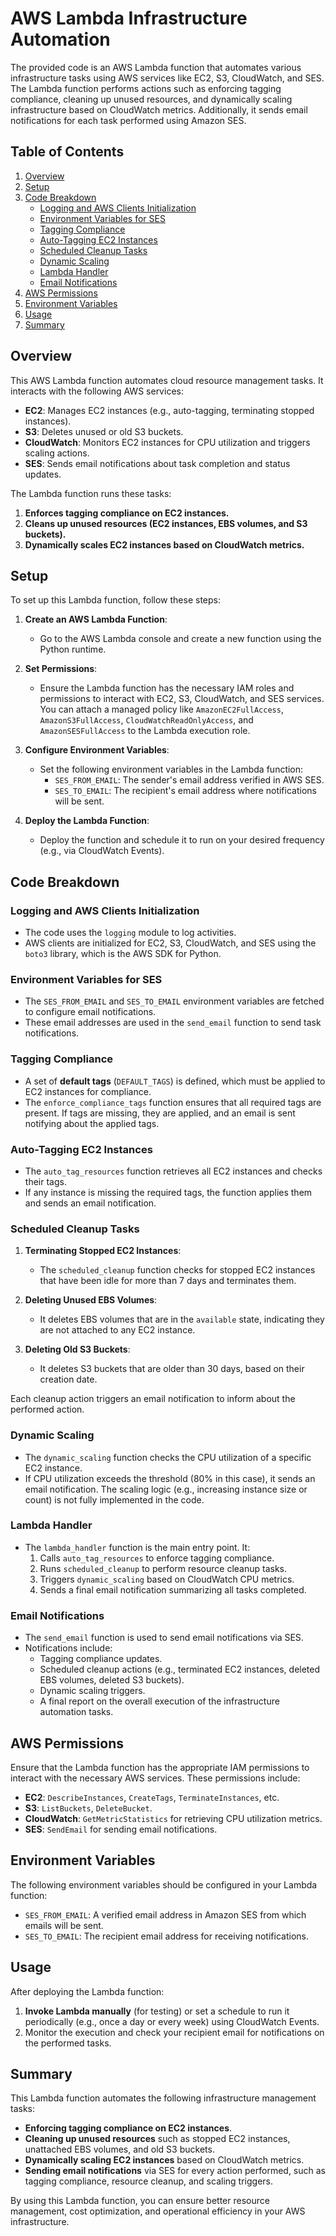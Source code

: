 # AWS Lambda Infrastructure Automation

The provided code is an AWS Lambda function that automates various infrastructure tasks using AWS services like EC2, S3, CloudWatch, and SES. The Lambda function performs actions such as enforcing tagging compliance, cleaning up unused resources, and dynamically scaling infrastructure based on CloudWatch metrics. Additionally, it sends email notifications for each task performed using Amazon SES.

## Table of Contents
1. [Overview](#overview)
2. [Setup](#setup)
3. [Code Breakdown](#code-breakdown)
    - [Logging and AWS Clients Initialization](#logging-and-aws-clients-initialization)
    - [Environment Variables for SES](#environment-variables-for-ses)
    - [Tagging Compliance](#tagging-compliance)
    - [Auto-Tagging EC2 Instances](#auto-tagging-ec2-instances)
    - [Scheduled Cleanup Tasks](#scheduled-cleanup-tasks)
    - [Dynamic Scaling](#dynamic-scaling)
    - [Lambda Handler](#lambda-handler)
    - [Email Notifications](#email-notifications)
4. [AWS Permissions](#aws-permissions)
5. [Environment Variables](#environment-variables)
6. [Usage](#usage)
7. [Summary](#summary)

## Overview

This AWS Lambda function automates cloud resource management tasks. It interacts with the following AWS services:
- **EC2**: Manages EC2 instances (e.g., auto-tagging, terminating stopped instances).
- **S3**: Deletes unused or old S3 buckets.
- **CloudWatch**: Monitors EC2 instances for CPU utilization and triggers scaling actions.
- **SES**: Sends email notifications about task completion and status updates.

The Lambda function runs these tasks:
1. **Enforces tagging compliance on EC2 instances.**
2. **Cleans up unused resources (EC2 instances, EBS volumes, and S3 buckets).**
3. **Dynamically scales EC2 instances based on CloudWatch metrics.**

## Setup

To set up this Lambda function, follow these steps:

1. **Create an AWS Lambda Function**:
   - Go to the AWS Lambda console and create a new function using the Python runtime.

2. **Set Permissions**:
   - Ensure the Lambda function has the necessary IAM roles and permissions to interact with EC2, S3, CloudWatch, and SES services. You can attach a managed policy like `AmazonEC2FullAccess`, `AmazonS3FullAccess`, `CloudWatchReadOnlyAccess`, and `AmazonSESFullAccess` to the Lambda execution role.

3. **Configure Environment Variables**:
   - Set the following environment variables in the Lambda function:
     - `SES_FROM_EMAIL`: The sender's email address verified in AWS SES.
     - `SES_TO_EMAIL`: The recipient's email address where notifications will be sent.

4. **Deploy the Lambda Function**:
   - Deploy the function and schedule it to run on your desired frequency (e.g., via CloudWatch Events).

## Code Breakdown

### Logging and AWS Clients Initialization

- The code uses the `logging` module to log activities.
- AWS clients are initialized for EC2, S3, CloudWatch, and SES using the `boto3` library, which is the AWS SDK for Python.

### Environment Variables for SES

- The `SES_FROM_EMAIL` and `SES_TO_EMAIL` environment variables are fetched to configure email notifications.
- These email addresses are used in the `send_email` function to send task notifications.

### Tagging Compliance

- A set of **default tags** (`DEFAULT_TAGS`) is defined, which must be applied to EC2 instances for compliance.
- The `enforce_compliance_tags` function ensures that all required tags are present. If tags are missing, they are applied, and an email is sent notifying about the applied tags.

### Auto-Tagging EC2 Instances

- The `auto_tag_resources` function retrieves all EC2 instances and checks their tags.
- If any instance is missing the required tags, the function applies them and sends an email notification.

### Scheduled Cleanup Tasks

1. **Terminating Stopped EC2 Instances**:
   - The `scheduled_cleanup` function checks for stopped EC2 instances that have been idle for more than 7 days and terminates them.
   
2. **Deleting Unused EBS Volumes**:
   - It deletes EBS volumes that are in the `available` state, indicating they are not attached to any EC2 instance.
   
3. **Deleting Old S3 Buckets**:
   - It deletes S3 buckets that are older than 30 days, based on their creation date.

Each cleanup action triggers an email notification to inform about the performed action.

### Dynamic Scaling

- The `dynamic_scaling` function checks the CPU utilization of a specific EC2 instance.
- If CPU utilization exceeds the threshold (80% in this case), it sends an email notification. The scaling logic (e.g., increasing instance size or count) is not fully implemented in the code.

### Lambda Handler

- The `lambda_handler` function is the main entry point. It:
  1. Calls `auto_tag_resources` to enforce tagging compliance.
  2. Runs `scheduled_cleanup` to perform resource cleanup tasks.
  3. Triggers `dynamic_scaling` based on CloudWatch CPU metrics.
  4. Sends a final email notification summarizing all tasks completed.

### Email Notifications

- The `send_email` function is used to send email notifications via SES. 
- Notifications include:
  - Tagging compliance updates.
  - Scheduled cleanup actions (e.g., terminated EC2 instances, deleted EBS volumes, deleted S3 buckets).
  - Dynamic scaling triggers.
  - A final report on the overall execution of the infrastructure automation tasks.

## AWS Permissions

Ensure that the Lambda function has the appropriate IAM permissions to interact with the necessary AWS services. These permissions include:
- **EC2**: `DescribeInstances`, `CreateTags`, `TerminateInstances`, etc.
- **S3**: `ListBuckets`, `DeleteBucket`.
- **CloudWatch**: `GetMetricStatistics` for retrieving CPU utilization metrics.
- **SES**: `SendEmail` for sending email notifications.

## Environment Variables

The following environment variables should be configured in your Lambda function:
- `SES_FROM_EMAIL`: A verified email address in Amazon SES from which emails will be sent.
- `SES_TO_EMAIL`: The recipient email address for receiving notifications.

## Usage

After deploying the Lambda function:
1. **Invoke Lambda manually** (for testing) or set a schedule to run it periodically (e.g., once a day or every week) using CloudWatch Events.
2. Monitor the execution and check your recipient email for notifications on the performed tasks.

## Summary

This Lambda function automates the following infrastructure management tasks:
- **Enforcing tagging compliance on EC2 instances**.
- **Cleaning up unused resources** such as stopped EC2 instances, unattached EBS volumes, and old S3 buckets.
- **Dynamically scaling EC2 instances** based on CloudWatch metrics.
- **Sending email notifications** via SES for every action performed, such as tagging compliance, resource cleanup, and scaling triggers.

By using this Lambda function, you can ensure better resource management, cost optimization, and operational efficiency in your AWS infrastructure.


